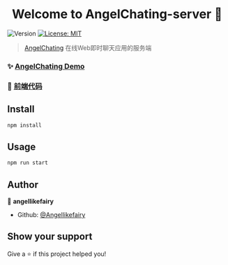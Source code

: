 <h1 align="center">Welcome to AngelChating-server 👋</h1>
<p>
  <img alt="Version" src="https://img.shields.io/badge/version-0.0.1-blue.svg?cacheSeconds=2592000" />
  <a href="#" target="_blank">
    <img alt="License: MIT" src="https://img.shields.io/badge/License-MIT-yellow.svg" />
  </a>
</p>

> [AngelChating](https://github.com/Angellikefairy/AngelChating) 在线Web即时聊天应用的服务端


### ✨ [AngelChating Demo](http://47.106.13.104/)
### 🚀 [前端代码](https://github.com/Angellikefairy/AngelChating)

## Install

```sh
npm install
```

## Usage

```sh
npm run start
```

## Author

👤 **angellikefairy**

* Github: [@Angellikefairy](https://github.com/Angellikefairy)


## Show your support

Give a ⭐️ if this project helped you!

